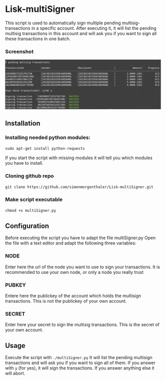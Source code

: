 # Lisk-multiSigner
This script is used to automatically sign multiple pending multisig-transactions in a specific account.
After executing it, it will list the pending multisig transactions in this account and will ask you if you want to sign all these transactions in one batch.

### Screenshot
![Screenshot](screenshot.png?raw=true "Screenshot")

## Installation

### Installing needed python modules:
`sudo apt-get install python-requests`

If you start the script with missing modules it will tell you which modules you have to install.

### Cloning github repo
`git clone https://github.com/simonmorgenthaler/Lisk-multiSigner.git`

### Make script executable
`chmod +x multiSigner.py`


## Configuration
Before executing the script you have to adapt the file multiSigner.py
Open the file with a text editor and adapt the following three variables:

### NODE
Enter here the url of the node you want to use to sign your transactions. It is recommended to use your own node, or only a node you really trust
### PUBKEY
Entere here the publickey of the account which holds the multisign transactions. This is not the publickey of your own account.
### SECRET
Enter here your secret to sign the multisig transactions. This is the secret of your own account.


## Usage
Execute the script with `./multiSigner.py`
It will list the pending multisign transactions and will ask you if you want to sign all of them.
If you answer with `y` (for yes), it will sign the transactions.
If you answer anything else it will abort.



